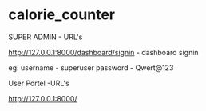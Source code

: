 # calorie_counter

SUPER ADMIN - URL's

http://127.0.0.1:8000/dashboard/signin - dashboard signin

eg: username - superuser password - Qwert@123

User Portel -URL's

http://127.0.0.1:8000/
